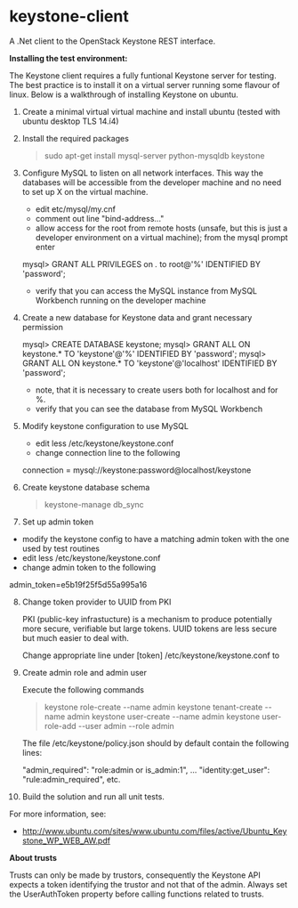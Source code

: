 keystone-client
===============

A .Net client to the OpenStack Keystone REST interface.

**Installing the test environment:**

The Keystone client requires a fully funtional Keystone server for testing. The best practice is to install it on a virtual server running some flavour of linux. Below is a walkthrough of installing Keystone on ubuntu.

1. Create a minimal virtual virtual machine and install ubuntu (tested with ubuntu desktop TLS 14.í4)

2. Install the required packages

   > sudo apt-get install mysql-server python-mysqldb keystone

3. Configure MySQL to listen on all network interfaces. This way the databases will be accessible from the developer machine and no need to set up X on the virtual machine.

   - edit etc/mysql/my.cnf
   - comment out line "bind-address..."
   - allow access for the root from remote hosts (unsafe, but this is just a developer environment on a virtual machine); from the mysql prompt enter
   
   mysql> GRANT ALL PRIVILEGES on *.* to root@'%' IDENTIFIED BY 'password';
   
   - verify that you can access the MySQL instance from MySQL Workbench running on the developer machine
   
4. Create a new database for Keystone data and grant necessary permission

   mysql> CREATE DATABASE keystone;
   mysql> GRANT ALL ON keystone.* TO 'keystone'@'%' IDENTIFIED BY 'password';
   mysql> GRANT ALL ON keystone.* TO 'keystone'@'localhost' IDENTIFIED BY 'password';
   
   - note, that it is necessary to create users both for localhost and for %.
   - verify that you can see the database from MySQL Workbench
  
5. Modify keystone configuration to use MySQL

   - edit less /etc/keystone/keystone.conf
   - change connection line to the following
  
   connection = mysql://keystone:password@localhost/keystone
  
6. Create keystone database schema

   > keystone-manage db_sync
  
7. Set up admin token

  - modify the keystone config to have a matching admin token with the one used by test routines
  - edit less /etc/keystone/keystone.conf
  - change admin token to the following
  
  admin_token=e5b19f25f5d55a995a16
  
8. Change token provider to UUID from PKI

   PKI (public-key infrastucture) is a mechanism to produce potentially more secure, verifiable but large tokens. UUID tokens are less secure but much easier to deal with.
   
   Change appropriate line under [token] /etc/keystone/keystone.conf to
   
9. Create admin role and admin user

   Execute the following commands
   
   > keystone role-create --name admin
   > keystone tenant-create --name admin
   > keystone user-create --name admin
   > keystone user-role-add --user admin --role admin
   
   The file /etc/keystone/policy.json should by default contain the following lines:
   
   "admin_required": "role:admin or is_admin:1",
   ...
   "identity:get_user": "rule:admin_required",
   etc.
  
9. Build the solution and run all unit tests.

For more information, see:
* http://www.ubuntu.com/sites/www.ubuntu.com/files/active/Ubuntu_Keystone_WP_WEB_AW.pdf

**About trusts**

Trusts can only be made by trustors, consequently the Keystone API expects a token identifying the trustor and not that of the admin. Always set the UserAuthToken property before calling functions related to trusts.